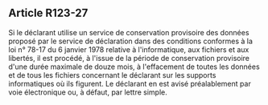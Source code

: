 Article R123-27
----
Si le déclarant utilise un service de conservation provisoire des données
proposé par le service de déclaration dans des conditions conformes à la loi n°
78-17 du 6 janvier 1978 relative à l'informatique, aux fichiers et aux libertés,
il est procédé, à l'issue de la période de conservation provisoire d'une durée
maximale de douze mois, à l'effacement de toutes les données et de tous les
fichiers concernant le déclarant sur les supports informatiques où ils figurent.
Le déclarant en est avisé préalablement par voie électronique ou, à défaut, par
lettre simple.

